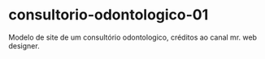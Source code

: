 # consultorio-odontologico-01
 Modelo de site de um consultório odontologico, créditos ao canal mr. web designer.
